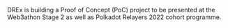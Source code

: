 DREx is building a Proof of Concept (PoC) project to be presented at the Web3athon Stage 2 as well as Polkadot Relayers 2022 cohort programme.
